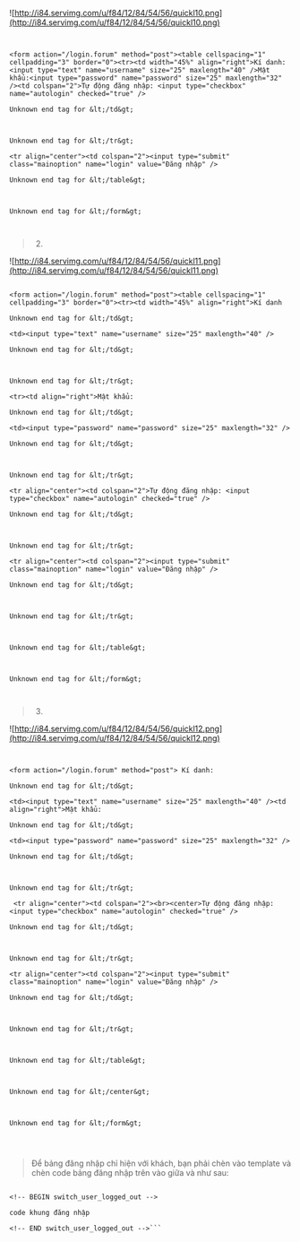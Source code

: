 ![http://i84.servimg.com/u/f84/12/84/54/56/quickl10.png](http://i84.servimg.com/u/f84/12/84/54/56/quickl10.png)
```


<form action="/login.forum" method="post"><table cellspacing="1" cellpadding="3" border="0"><tr><td width="45%" align="right">Kí danh:<input type="text" name="username" size="25" maxlength="40" />Mật khẩu:<input type="password" name="password" size="25" maxlength="32" /><td colspan="2">Tự động đăng nhập: <input type="checkbox" name="autologin" checked="true" />

Unknown end tag for &lt;/td&gt;



Unknown end tag for &lt;/tr&gt;

<tr align="center"><td colspan="2"><input type="submit" class="mainoption" name="login" value="Đăng nhập" />

Unknown end tag for &lt;/table&gt;



Unknown end tag for &lt;/form&gt;



```

> 2.
![http://i84.servimg.com/u/f84/12/84/54/56/quickl11.png](http://i84.servimg.com/u/f84/12/84/54/56/quickl11.png)

```

<form action="/login.forum" method="post"><table cellspacing="1" cellpadding="3" border="0"><tr><td width="45%" align="right">Kí danh

Unknown end tag for &lt;/td&gt;

<td><input type="text" name="username" size="25" maxlength="40" />

Unknown end tag for &lt;/td&gt;



Unknown end tag for &lt;/tr&gt;

<tr><td align="right">Mật khẩu:

Unknown end tag for &lt;/td&gt;

<td><input type="password" name="password" size="25" maxlength="32" />

Unknown end tag for &lt;/td&gt;



Unknown end tag for &lt;/tr&gt;

<tr align="center"><td colspan="2">Tự động đăng nhập: <input type="checkbox" name="autologin" checked="true" />

Unknown end tag for &lt;/td&gt;



Unknown end tag for &lt;/tr&gt;

<tr align="center"><td colspan="2"><input type="submit" class="mainoption" name="login" value="Đăng nhập" />

Unknown end tag for &lt;/td&gt;



Unknown end tag for &lt;/tr&gt;



Unknown end tag for &lt;/table&gt;



Unknown end tag for &lt;/form&gt;



```
> 3.
![http://i84.servimg.com/u/f84/12/84/54/56/quickl12.png](http://i84.servimg.com/u/f84/12/84/54/56/quickl12.png)
```


<form action="/login.forum" method="post"> Kí danh:

Unknown end tag for &lt;/td&gt;

<td><input type="text" name="username" size="25" maxlength="40" /><td align="right">Mật khẩu:

Unknown end tag for &lt;/td&gt;

<td><input type="password" name="password" size="25" maxlength="32" />

Unknown end tag for &lt;/td&gt;



Unknown end tag for &lt;/tr&gt;

 <tr align="center"><td colspan="2"><br><center>Tự động đăng nhập: <input type="checkbox" name="autologin" checked="true" />

Unknown end tag for &lt;/td&gt;



Unknown end tag for &lt;/tr&gt;

<tr align="center"><td colspan="2"><input type="submit" class="mainoption" name="login" value="Đăng nhập" />

Unknown end tag for &lt;/td&gt;



Unknown end tag for &lt;/tr&gt;



Unknown end tag for &lt;/table&gt;



Unknown end tag for &lt;/center&gt;



Unknown end tag for &lt;/form&gt;




```
> Để bảng đăng nhập chỉ hiện với khách, bạn phải chèn vào template và chèn code bảng đăng nhập trên vào giữa <!-- BEGIN switch\_user\_logged\_out --> và <!-- END switch\_user\_logged\_out --> như sau:

```

<!-- BEGIN switch_user_logged_out -->

code khung đăng nhập

<!-- END switch_user_logged_out -->```